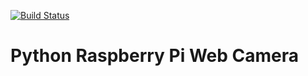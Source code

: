 [![Build Status](https://travis-ci.org/lambdahuang/RaspberryPi-Webcam.svg?branch=master)](https://travis-ci.org/lambdahuang/RaspberryPi-Webcam)
# Python Raspberry Pi Web Camera

